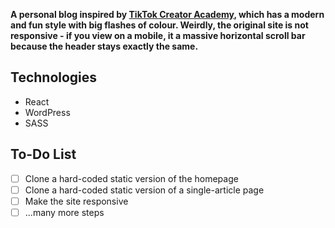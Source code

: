 **A personal blog inspired by [TikTok Creator Academy](https://www.tiktok.com/creator-academy), which has a modern and fun style with big flashes of colour. Weirdly, the original site is not responsive - if you view on a mobile, it a massive horizontal scroll bar because the header stays exactly the same.**

## Technologies

- React
- WordPress
- SASS

## To-Do List

- [ ] Clone a hard-coded static version of the homepage
- [ ] Clone a hard-coded static version of a single-article page
- [ ] Make the site responsive
- [ ] ...many more steps
